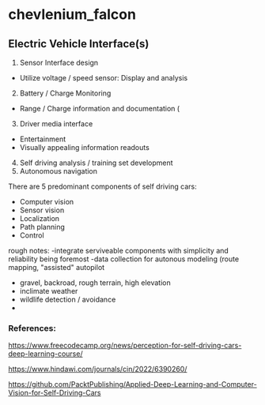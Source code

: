 # chevlenium_falcon
## Electric Vehicle Interface(s)

1. Sensor Interface design
  - Utilize voltage / speed sensor: Display and analysis
2. Battery / Charge Monitoring
  - Range / Charge information and documentation (
3. Driver media interface
  - Entertainment
  - Visually appealing information readouts
4. Self driving analysis / training set development
5. Autonomous navigation

There are 5 predominant components of self driving cars:
  - Computer vision 
  - Sensor vision
  - Localization
  - Path planning
  - Control








rough notes:
-integrate serviveable components with simplicity and reliability being foremost
-data collection for autonous modeling (route mapping, "assisted" autopilot
  - gravel, backroad, rough terrain, high elevation 
  - inclimate weather 
  - wildlife detection / avoidance
  - 


### References:
https://www.freecodecamp.org/news/perception-for-self-driving-cars-deep-learning-course/

https://www.hindawi.com/journals/cin/2022/6390260/

https://github.com/PacktPublishing/Applied-Deep-Learning-and-Computer-Vision-for-Self-Driving-Cars
